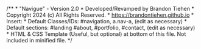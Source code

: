 /**
	* "Navigue" - Version 2.0
	* Developed/Revamped by Brandon Tiehen
	* Copyright 2024 (c) All Rights Reserved.
	* https://brandontiehen.github.io
	* Insert: <body onLoad="landingPage()">
	* Default Classes/IDs: #navigation, a.nav-a, (edit as necessary)
	* Default sections: #landing #about, #portfolio, #contact, (edit as necessary)
	* HTML & CSS Template (Useful, but optional) at bottom of this file. Not included in minified file.
*/
